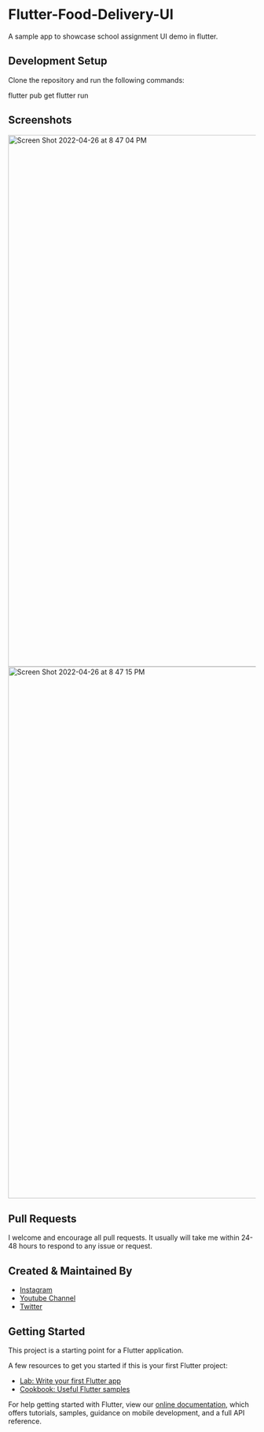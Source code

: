 # Flutter-Food-Delivery-UI

A sample app to showcase school assignment UI demo in flutter.


## Development Setup

Clone the repository and run the following commands:

flutter pub get
flutter run


## Screenshots

<img width="1080" alt="Screen Shot 2022-04-26 at 8 47 04 PM" src="https://user-images.githubusercontent.com/14290499/165346394-2c2665d8-693b-4dd3-9713-4f3d2da54676.png">

<img width="1080" alt="Screen Shot 2022-04-26 at 8 47 15 PM" src="https://user-images.githubusercontent.com/14290499/165346414-9015c846-1f4f-4f9e-bffe-344ab4257f6b.png">

     
## Pull Requests

I welcome and encourage all pull requests. It usually will take me within 24-48 hours to respond to any issue or request.


## Created & Maintained By

- [Instagram](https://www.instagram.com/faiz.rhm)
- [Youtube Channel](https://www.youtube.com/channel/UCM1OzZsZ5FQIg01vdKGAw7g)
- [Twitter](https://twitter.com/faiz_rhm)


## Getting Started

This project is a starting point for a Flutter application.

A few resources to get you started if this is your first Flutter project:

- [Lab: Write your first Flutter app](https://www.instagram.com/faiz.rhm)
- [Cookbook: Useful Flutter samples](https://flutter.dev/docs/cookbook)

For help getting started with Flutter, view our
[online documentation](https://flutter.dev/docs), which offers tutorials,
samples, guidance on mobile development, and a full API reference.
